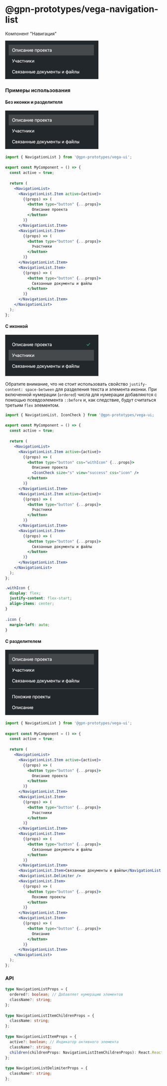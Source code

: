# @gpn-prototypes/vega-navigation-list

Компонент "Навигация"

<img src="docs/pic-1.png" width="300">

### Примеры использования

#### Без иконки и разделителя

<img src="docs/pic-1.png" width="300">

```jsx
import { NavigationList } from '@gpn-prototypes/vega-ui';

export const MyComponent = () => {
  const active = true;

  return (
    <NavigationList>
      <NavigationList.Item active={active}>
        {(props) => (
          <button type="button" {...props}>
            Описание проекта
          </button>
        )}
      </NavigationList.Item>
      <NavigationList.Item>
        {(props) => (
          <button type="button" {...props}>
            Участники
          </button>
        )}
      </NavigationList.Item>
      <NavigationList.Item>
        {(props) => (
          <button type="button" {...props}>
            Связанные документы и файлы
          </button>
        )}
      </NavigationList.Item>
    </NavigationList>
  );
};
```

#### С иконкой

<img src="docs/pic-2.png" width="300">

Обратите внимание, что не стоит использовать свойство `justify-content: space-between` для разделения текста и элемента иконки. При включенной нумерации (`ordered`) числа для нумерации добавляются с помощью псевдоэлемента `::before` и, как следствие, будут считаться третьим `flex` элементом.

```jsx
import { NavigationList, IconCheck } from '@gpn-prototypes/vega-ui;

export const MyComponent = () => {
  const active = true;

  return (
    <NavigationList>
      <NavigationList.Item active={active}>
        {(props) => (
          <button type="button" css="withIcon" {...props}>
            Описание проекта
            <IconCheck size="s" view="success" css="icon" />
          </button>
        )}
      </NavigationList.Item>
      <NavigationList.Item active={active}>
        {(props) => (
          <button type="button" {...props}>
            Участники
          </button>
        )}
      </NavigationList.Item>
      <NavigationList.Item>
        {(props) => (
          <button type="button" {...props}>
            Связанные документы и файлы
          </button>
        )}
      </NavigationList.Item>
    </NavigationList>
  );
};
```

```css
.withIcon {
  display: flex;
  justify-content: flex-start;
  align-items: center;
}

.icon {
  margin-left: auto;
}
```

#### С разделителем

<img src="docs/pic-3.png" width="300">

```jsx
import { NavigationList } from '@gpn-prototypes/vega-ui';

export const MyComponent = () => {
  const active = true;

  return (
    <NavigationList>
      <NavigationList.Item active={active}>
        {(props) => (
          <button type="button" {...props}>
            Описание проекта
          </button>
        )}
      </NavigationList.Item>
      <NavigationList.Item>
        {(props) => (
          <button type="button" {...props}>
            Участники
          </button>
        )}
      </NavigationList.Item>
      <NavigationList.Item>
        {(props) => (
          <button type="button" {...props}>
            Связанные документы и файлы
          </button>
        )}
      </NavigationList.Item>
      <NavigationList.Item>Связанные документы и файлы</NavigationList.Item>
      <NavigationList.Delimiter />
      <NavigationList.Item>
        {(props) => (
          <button type="button" {...props}>
            Похожие проекты
          </button>
        )}
      </NavigationList.Item>
      <NavigationList.Item>
        {(props) => (
          <button type="button" {...props}>
            Описание
          </button>
        )}
      </NavigationList.Item>
    </NavigationList>
  );
};
```

### API

```ts
type NavigationListProps = {
  ordered?: boolean; // Добавляет нумерацию элементов
  className?: string;
};

type NavigationListItemChildrenProps = {
  className: string;
};

type NavigationListItemProps = {
  active?: boolean; // Индикатор активного элемента
  className?: string;
  children(childrenProps: NavigationListItemChildrenProps): React.ReactNode;
};

type NavigationListDelimiterProps = {
  className?: string;
};
```
